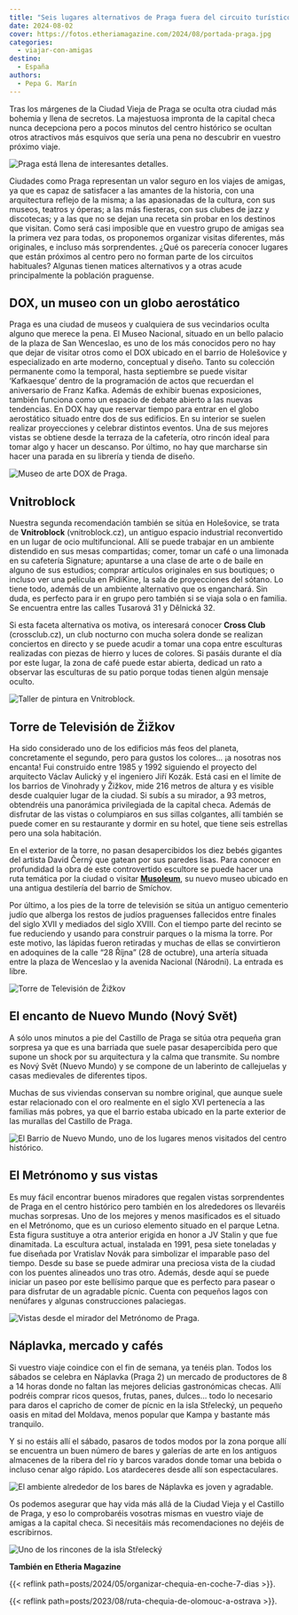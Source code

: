 ```yaml
---
title: "Seis lugares alternativos de Praga fuera del circuito turístico para un viaje con amigas"
date: 2024-08-02
cover: https://fotos.etheriamagazine.com/2024/08/portada-praga.jpg
categories: 
  - viajar-con-amigas
destino: 
  - España
authors: 
  - Pepa G. Marín
---
```


Tras los márgenes de la Ciudad Vieja de Praga se oculta otra ciudad más bohemia y llena 
de secretos. La majestuosa impronta de la capital checa nunca decepciona pero a pocos 
minutos del centro histórico se ocultan otros atractivos más esquivos que sería una pena 
no descubrir en vuestro próximo viaje. 

![Praga está llena de interesantes  detalles.](https://fotos.etheriamagazine.com/2024/08/portada-praga.jpg "Praga está llena de interesantes detalles.")

Ciudades como Praga representan un valor seguro en los viajes de amigas, ya que es capaz 
de satisfacer a las amantes de la historia, con una arquitectura reflejo de la misma; a 
las apasionadas de la cultura, con sus museos, teatros y óperas; a las más fiesteras, 
con sus clubes de jazz y discotecas; y a las que no se dejan una receta sin probar en 
los destinos que visitan. Como será casi imposible que en vuestro grupo de amigas sea la 
primera vez para todas, os proponemos organizar visitas diferentes, más originales, e 
incluso más sorprendentes. ¿Qué os parecería conocer lugares que están próximos al 
centro pero no forman parte de los circuitos habituales? Algunas tienen matices 
alternativos y a otras acude principalmente la población praguense. 

## DOX, un museo con un globo aerostático

Praga es una ciudad de museos y cualquiera de sus vecindarios oculta alguno que merece 
la pena. El Museo Nacional, situado en un bello palacio de la plaza de San Wenceslao, es 
uno de los más conocidos pero no hay que dejar de visitar otros como el DOX ubicado en 
el barrio de Holešovice y especializado en arte moderno, conceptual y diseño. Tanto su 
colección permanente como la temporal, hasta septiembre se puede visitar ‘Kafkaesque’ 
dentro de la programación de actos que recuerdan el aniversario de Franz Kafka. Además 
de exhibir buenas exposiciones, también funciona como un espacio de debate abierto a las 
nuevas tendencias. En DOX hay que reservar tiempo para entrar en el globo aerostático 
situado entre dos de sus edificios. En su interior se suelen realizar proyecciones y 
celebrar distintos eventos. Una de sus mejores vistas se obtiene desde la terraza de la 
cafetería, otro rincón ideal para tomar algo y hacer un descanso. Por último, no hay que 
marcharse sin hacer una parada en su librería y tienda de diseño. 

![Museo de arte DOX de Praga.](https://fotos.etheriamagazine.com/2024/08/museo-dox-praga.jpg "Museo de arte DOX de Praga. © Pepa G.")

## Vnitroblock

Nuestra segunda recomendación también se sitúa en Holešovice, se trata de 
**Vnitroblock** (vnitroblock.cz), un antiguo espacio industrial reconvertido en un lugar 
de ocio multifuncional. Allí se puede trabajar en un ambiente distendido en sus mesas 
compartidas; comer, tomar un café o una limonada en su cafetería Signature; apuntarse a 
una clase de arte o de baile en alguno de sus estudios; comprar artículos originales en 
sus boutiques; o incluso ver una película en PidiKine, la sala de proyecciones del 
sótano. Lo tiene todo, además de un ambiente alternativo que os enganchará. Sin duda, es 
perfecto para ir en grupo pero también si se viaja sola o en familia. Se encuentra entre 
las calles Tusarová 31 y Dělnická 32. 

Si esta faceta alternativa os motiva, os interesará conocer **Cross Club** 
(crossclub.cz), un club nocturno con mucha solera donde se realizan conciertos en 
directo y se puede acudir a tomar una copa entre esculturas realizadas con piezas de 
hierro y luces de colores. Si pasáis durante el día por este lugar, la zona de café 
puede estar abierta, dedicad un rato a observar las esculturas de su patio porque todas 
tienen algún mensaje oculto. 

![Taller de pintura en Vnitroblock.](https://fotos.etheriamagazine.com/2024/08/Vnitroblock-praga.jpg "Taller de pintura en Vnitroblock. © P.G.")

## Torre de Televisión de Žižkov

Ha sido considerado uno de los edificios más feos del planeta, concretamente el segundo, 
pero para gustos los colores... ¡a nosotras nos encanta! Fui construido entre 1985 y 
1992 siguiendo el proyecto del arquitecto Václav Aulický y el ingeniero Jiří Kozák. Está 
casi en el límite de los barrios de Vinohrady y Žižkov, mide 216 metros de altura y es 
visible desde cualquier lugar de la ciudad. Si subís a su mirador, a 93 metros, 
obtendréis una panorámica privilegiada de la capital checa. Además de disfrutar de las 
vistas o columpiaros en sus sillas colgantes, allí también se puede comer en su 
restaurante y dormir en su hotel, que tiene seis estrellas pero una sola habitación. 

En el exterior de la torre, no pasan desapercibidos los diez bebés gigantes del artista 
David Černý que gatean por sus paredes lisas. Para conocer en profundidad la obra de 
este controvertido escultore se puede hacer una ruta temática por la ciudad o visitar 
**[Musoleum](https://musoleum.cz/es/)**, su nuevo museo ubicado en una antigua 
destilería del barrio de Smíchov. 

Por último, a los pies de la torre de televisión se sitúa un antiguo cementerio judío 
que alberga los restos de judíos praguenses fallecidos entre finales del siglo XVII y 
mediados del siglo XVIII. Con el tiempo parte del recinto se fue reduciendo y usando 
para construir parques o la misma la torre. Por este motivo, las lápidas fueron 
retiradas y muchas de ellas se convirtieron en adoquines de la calle “28 Října” (28 de 
octubre), una artería situada entre la plaza de Wenceslao y la avenida Nacional 
(Národni). La entrada es libre. 

![Torre de Televisión de Žižkov](https://fotos.etheriamagazine.com/2024/08/torre-television-praga.jpg "Torre de Televisión de Žižkov")

## El encanto de Nuevo Mundo (Nový Svět)

A sólo unos minutos a pie del Castillo de Praga se sitúa otra pequeña gran sorpresa ya 
que es una barriada que suele pasar desapercibida pero que supone un shock por su 
arquitectura y la calma que transmite. Su nombre es Nový Svět (Nuevo Mundo) y se compone 
de un laberinto de callejuelas y casas medievales de diferentes tipos. 

Muchas de sus viviendas conservan su nombre original, que aunque suele estar relacionado 
con el oro realmente en el siglo XVI pertenecía a las familias más pobres, ya que el 
barrio estaba ubicado en la parte exterior de las murallas del Castillo de Praga. 

![El Barrio de Nuevo Mundo, uno de los lugares menos visitados del centro histórico.](https://fotos.etheriamagazine.com/2024/08/nuevo-mundo-praga.jpg "El Barrio de Nuevo Mundo, uno de los lugares menos visitados del centro histórico.")

## El Metrónomo y sus vistas

Es muy fácil encontrar buenos miradores que regalen vistas sorprendentes de Praga en el 
centro histórico pero también en los alrededores os llevaréis muchas sorpresas. Uno de 
los mejores y menos masificados es el situado en el Metrónomo, que es un curioso 
elemento situado en el parque Letna. Esta figura sustituye a otra anterior erigida en 
honor a JV Stalin y que fue dinamitada. La escultura actual, instalada en 1991, pesa 
siete toneladas y fue diseñada por Vratislav Novák para simbolizar el imparable paso del 
tiempo. Desde su base se puede admirar una preciosa vista de la ciudad con los puentes 
alineados uno tras otro. Además, desde aquí se puede iniciar un paseo por este bellísimo 
parque que es perfecto para pasear o para disfrutar de un agradable pícnic. Cuenta con 
pequeños lagos con nenúfares y algunas construcciones palaciegas. 

![Vistas desde el mirador del Metrónomo de Praga.](https://fotos.etheriamagazine.com/2024/08/mirador-metronomo.jpg "Vistas desde el mirador del Metrónomo de Praga.")

## Náplavka, mercado y cafés

Si vuestro viaje coindice con el fin de semana, ya tenéis plan. Todos los sábados se 
celebra en Náplavka (Praga 2) un mercado de productores de 8 a 14 horas donde no faltan 
las mejores delicias gastronómicas checas. Allí podréis comprar ricos quesos, frutas, 
panes, dulces... todo lo necesario para daros el capricho de comer de pícnic en la isla 
Střelecký, un pequeño oasis en mitad del Moldava, menos popular que Kampa y bastante más 
tranquilo. 

Y si no estáis allí el sábado, pasaros de todos modos por la zona porque allí se 
encuentra un buen número de bares y galerías de arte en los antiguos almacenes de la 
ribera del río y barcos varados donde tomar una bebida o incluso cenar algo rápido. Los 
atardeceres desde allí son espectaculares. 

![El ambiente alrededor de los bares de Náplavka es joven y agradable.](https://fotos.etheriamagazine.com/2024/08/naplavka-praga.jpg "El ambiente alrededor de los bares de Náplavka es joven y agradable.")

Os podemos asegurar que hay vida más allá de la Ciudad Vieja y el Castillo de Praga, y 
eso lo comprobaréis vosotras mismas en vuestro viaje de amigas a la capital checa. Si 
necesitáis más recomendaciones no dejéis de escribirnos. 

![Uno de los rincones de la isla Střelecký](https://fotos.etheriamagazine.com/2024/08/Strelecky-island-praga.jpg "Uno de los rincones de la isla Střelecký. © P.G.")

**También en Etheria Magazine** 

{{< reflink path=posts/2024/05/organizar-chequia-en-coche-7-dias >}}. 

{{< reflink path=posts/2023/08/ruta-chequia-de-olomouc-a-ostrava >}}.

